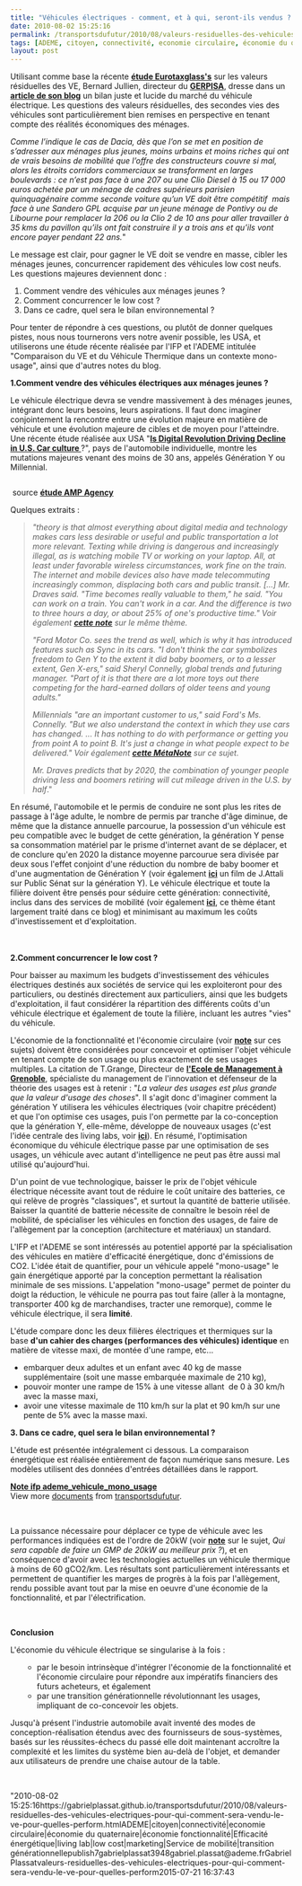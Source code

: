 ```yaml
---
title: "Véhicules électriques - comment, et à qui, seront-ils vendus ? Pour quelles performances ?"
date: 2010-08-02 15:25:16
permalink: /transportsdufutur/2010/08/valeurs-residuelles-des-vehicules-electriques-pour-qui-comment-sera-vendu-le-ve-pour-quelles-perform.html
tags: [ADEME, citoyen, connectivité, economie circulaire, économie du quaternaire, économie fonctionnalité, Efficacité énergétique, living lab, low cost, marketing, Service de mobilité, transition générationnelle]
layout: post
---
```


<p>Utilisant comme base la récente <strong><a href="http://www.eurotax.com/index.php?p=mc_pressrel&l=encm&n=2" target="_blank">étude Eurotaxglass's</a></strong> sur les valeurs résiduelles des VE, Bernard Jullien, directeur du <strong><a href="http://www.gerpisa.univ-evry.fr/" target="_blank">GERPISA</a></strong>, dresse dans un <strong><a href="http://leblog.gerpisa.org/node/1027" target="_blank">article de son blog</a></strong> un bilan juste et lucide du marché du véhicule électrique. Les questions des valeurs résiduelles, des secondes vies des véhicules sont particulièrement bien remises en perspective en tenant compte des réalités économiques des ménages.</p> <p><em>Comme l’indique le cas de Dacia, dès que l’on se met en position de s’adresser aux ménages plus jeunes, moins urbains et moins riches qui ont de vrais besoins de mobilité que l’offre des constructeurs couvre si mal, alors les étroits corridors commerciaux se transforment en larges boulevards : ce n’est pas face à une 207 ou une Clio Diesel à 15 ou 17 000 euros achetée par un ménage de cadres supérieurs parisien quinquagénaire comme seconde voiture qu’un VE doit être compétitif  mais face à une Sandero GPL acquise par un jeune ménage de Pontivy ou de Libourne pour remplacer la 206 ou la Clio 2 de 10 ans pour aller travailler à 35 kms du pavillon qu’ils ont fait construire il y a trois ans et qu’ils vont encore payer pendant 22 ans.</em>"</p> <p>Le message est clair, pour gagner le VE doit se vendre en masse, cibler les ménages jeunes, concurrencer rapidement des véhicules low cost neufs. Les questions majeures deviennent donc :</p> <ol> <li>Comment vendre des véhicules aux ménages jeunes ? </li> <li>Comment concurrencer le low cost ? </li> <li>Dans ce cadre, quel sera le bilan environnemental ?</li> </ol> <p>Pour tenter de répondre à ces questions, ou plutôt de donner quelques pistes, nous nous tournerons vers notre avenir possible, les USA, et utiliserons une étude récente réalisée par l'IFP et l'ADEME intitulée "Comparaison du VE et du Véhicule Thermique dans un contexte mono-usage", ainsi que d'autres notes du blog.</p> <p></p>   <!--more-->  <p><strong>1.Comment vendre des véhicules électriques aux ménages jeunes ?</strong></p> <p>Le véhicule électrique devra se vendre massivement à des ménages jeunes, intégrant donc leurs besoins, leurs aspirations. Il faut donc imaginer conjointement la rencontre entre une évolution majeure en matière de véhicule et une évolution majeure de cibles et de moyen pour l'atteindre. Une récente étude réalisée aux USA "<strong><a href=""http://adage.com/digital/article?article_id=144155"" target=""_blank"">Is Digital Revolution Driving Decline in U.S. Car culture </a></strong>?", pays de l'automobile individuelle, montre les mutations majeures venant des moins de 30 ans, appelés Génération Y ou Millennial.</p> <p><a href="https://gabrielplassat.github.io/transportsdufutur/wp-content/uploads/sites/6/old/6a0120a66d2ad4970b0133f2cb86ba970b-pi.jpg"" rel=""lightbox""><img alt=""Generational-characteristics"" border=""0"" class=""asset asset-image at-xid-6a0120a66d2ad4970b0133f2cb86ba970b "" src=""/wp-content/uploads/sites/6/old/6a0120a66d2ad4970b0133f2cb86ba970b-500pi.jpg"" title=""Generational-characteristics"" /></a> <div> source <strong><a href="https://gabrielplassat.github.io/transportsdufutur/wp-content/uploads/sites/6/2010/08/Cause_AMPlified.pdf"" target=""_blank"">étude AMP Agency</a></strong></div> <p>Quelques extraits :</p> <blockquote> <p><em>"theory is that almost everything about digital media and technology makes cars less desirable or useful and public transportation a lot more relevant. Texting while driving is dangerous and increasingly illegal, as is watching mobile TV or working on your laptop. All, at least under favorable wireless circumstances, work fine on the train. The internet and mobile devices also have made telecommuting increasingly common, displacing both cars and public transit. [...] Mr. Draves said. "Time becomes really valuable to them," he said. "You can work on a train. You can't work in a car. And the difference is two to three hours a day, or about 25% of one's productive time." Voir également <strong><a href="https://gabrielplassat.github.io/transportsdufutur/2010/02/interdit-de-surfer-en-conduisant-.html"" target=""_blank"">cette note</a></strong> sur le même thème.</em></p> <p><em>"Ford Motor Co. sees the trend as well, which is why it has introduced features such as Sync in its cars. "I don't think the car symbolizes freedom to Gen Y to the extent it did baby boomers, or to a lesser extent, Gen X-ers," said Sheryl Connelly, global trends and futuring manager. "Part of it is that there are a lot more toys out there competing for the hard-earned dollars of older teens and young adults." </em></p> <p><em>Millennials "are an important customer to us," said Ford's Ms. Connelly. "But we also understand the context in which they use cars has changed. ... It has nothing to do with performance or getting you from point A to point B. It's just a change in what people expect to be delivered." Voir également <strong><a href="https://gabrielplassat.github.io/transportsdufutur/2009/11/le-passage-de-lobjet-vehicule-aux-services-de-mobilite-une-chance.html"" target=""_blank"">cette MétaNote</a></strong> sur ce sujet.</em></p> <p><em>Mr. Draves predicts that by 2020, the combination of younger people driving less and boomers retiring will cut mileage driven in the U.S. by half</em>."</p></blockquote> <p dir=""ltr"">En résumé, l'automobile et le permis de conduire ne sont plus les rites de passage à l'âge adulte, le nombre de permis par tranche d'âge diminue, de même que la distance annuelle parcourue, la possession d'un véhicule est peu compatible avec le budget de cette génération, la génération Y pense sa consommation matériel par le prisme d'internet avant de se déplacer, et de conclure qu'en 2020 la distance moyenne parcourue sera divisée par deux sous l'effet conjoint d'une réduction du nombre de baby boomer et d'une augmentation de Génération Y (voir également <strong><a href=""http://www.publicsenat.fr/vod/conversation-d-avenirs/generation-y/56124"" target=""_blank"">ici</a></strong> un film de J.Attali sur Public Sénat sur la génération Y). Le véhicule électrique et toute la filière doivent être pensés pour séduire cette génération: connectivité, inclus dans des services de mobilité (voir également <strong><a href="https://gabrielplassat.github.io/transportsdufutur/2009/11/pour-une-mobilite-plus-robuste-aux-crises-a-venir.html"" target=""_blank"">ici</a></strong>, ce thème étant largement traité dans ce blog) et minimisant au maximum les coûts d'investissement et d'exploitation.</p> <p dir=""ltr""><a href="https://gabrielplassat.github.io/transportsdufutur/wp-content/uploads/sites/6/old/6a0120a66d2ad4970b0133f2cbd9a4970b-pi.jpg"" rel=""lightbox""><img alt=""Us_study1"" border=""0"" class=""asset asset-image at-xid-6a0120a66d2ad4970b0133f2cbd9a4970b "" src=""/wp-content/uploads/sites/6/old/6a0120a66d2ad4970b0133f2cbd9a4970b-320pi.jpg"" title=""Us_study1"" /></a> <a href="https://gabrielplassat.github.io/transportsdufutur/wp-content/uploads/sites/6/old/6a0120a66d2ad4970b0133f2cbdad2970b-pi.jpg"" rel=""lightbox""><img alt=""Us_study2"" border=""0"" class=""asset asset-image at-xid-6a0120a66d2ad4970b0133f2cbdad2970b "" src=""/wp-content/uploads/sites/6/old/6a0120a66d2ad4970b0133f2cbdad2970b-320pi.jpg"" title=""Us_study2"" /></a> <a href="https://gabrielplassat.github.io/transportsdufutur/wp-content/uploads/sites/6/old/6a0120a66d2ad4970b0133f2cbdbb3970b-pi.jpg"" rel=""lightbox""><img alt=""Us_study3"" border=""0"" class=""asset asset-image at-xid-6a0120a66d2ad4970b0133f2cbdbb3970b "" src=""/wp-content/uploads/sites/6/old/6a0120a66d2ad4970b0133f2cbdbb3970b-320pi.jpg"" title=""Us_study3"" /></a> <br /> <br /><strong>2.Comment concurrencer le low cost ?</strong></p> <p dir=""ltr"">Pour baisser au maximum les budgets d'investissement des véhicules électriques destinés aux sociétés de service qui les exploiteront pour des particuliers, ou destinés directement aux particuliers, ainsi que les budgets d'exploitation, il faut considérer la répartition des différents coûts d'un véhicule électrique et également de toute la filière, incluant les autres "vies" du véhicule.</p> <p dir=""ltr"">L'économie de la fonctionnalité et l'économie circulaire (voir <strong><a href="https://gabrielplassat.github.io/transportsdufutur/2010/06/le-vehicule-electrique-le-service-et-leconomie-circulaire.html"" target=""_blank"">note</a></strong> sur ces sujets) doivent être considérées pour concevoir et optimiser l'objet véhicule en tenant compte de son usage ou plus exactement de ses usages multiples. La citation de T.Grange, Directeur de <strong><a href=""http://www.grenoble-em.com/"" target=""_blank"">l'Ecole de Management à Grenoble</a></strong>, spécialiste du management de l'innovation et défenseur de la théorie des usages est à retenir : "<em>La valeur des usages est plus grande que la valeur d'usage des choses</em>". Il s'agit donc d'imaginer comment la génération Y utilisera les véhicules électriques (voir chapitre précédent) et que l'on optimise ces usages, puis l'on permette par la co-conception que la génération Y, elle-même, développe de nouveaux usages (c'est l'idée centrale des living labs, voir <strong><a href="https://gabrielplassat.github.io/transportsdufutur/2010/06/metanote-tdf-6-quelle-plate-forme-pour-concevoir-et-realiser-le-premier-systeme-de-mobilite-20.html"" target=""_blank"">ici</a></strong>). En résumé, l'optimisation économique du véhicule électrique passe par une optimisation de ses usages, un véhicule avec autant d'intelligence ne peut pas être aussi mal utilisé qu'aujourd'hui.</p> <p dir=""ltr"">D'un point de vue technologique, baisser le prix de l'objet véhicule électrique nécessite avant tout de réduire le coût unitaire des batteries, ce qui relève de progrès "classiques", et surtout la quantité de batterie utilisée. Baisser la quantité de batterie nécessite de connaître le besoin réel de mobilité, de spécialiser les véhicules en fonction des usages, de faire de l'allègement par la conception (architecture et matériaux) un standard. </p> <p dir=""ltr"">L'IFP et l'ADEME se sont intéressés au potentiel apporté par la spécialisation des véhicules en matière d'efficacité énergétique, donc d'émissions de CO2. L'idée était de quantifier, pour un véhicule appelé "mono-usage" le gain énergétique apporté par la conception permettant la réalisation minimale de ses missions. L'appelation "mono-usage" permet de pointer du doigt la réduction, le véhicule ne pourra pas tout faire (aller à la montagne, transporter 400 kg de marchandises, tracter une remorque), comme le véhicule électrique, il sera <strong>limité</strong>. </p> <p dir=""ltr"">L'étude compare donc les deux filières électriques et thermiques sur la base <strong>d'un cahier des charges (performances des véhicules) identique</strong> en matière de vitesse maxi, de montée d'une rampe, etc... </p> <ul> <li>embarquer deux adultes et un enfant avec 40 kg de masse supplémentaire (soit une masse embarquée maximale de 210 kg),</li> <li>pouvoir monter une rampe de 15% à une vitesse allant  de 0 à 30 km/h avec la masse maxi,</li> <li>avoir une vitesse maximale de 110 km/h sur la plat et 90 km/h sur une pente de 5% avec la masse maxi.</li> </ul> <p dir=""ltr""><strong>3. Dans ce cadre, quel sera le bilan environnemental ?</strong></p> <p dir=""ltr"">L'étude est présentée intégralement ci dessous. La comparaison énergétique est réalisée entièrement de façon numérique sans mesure. Les modèles utilisent des données d'entrées détaillées dans le rapport. </p> <div id=""__ss_4888450""><strong><a href=""http://www.slideshare.net/transportsdufutur/note-ifp-ademevehiculemonousage-4888450"" title=""Note ifp ademe_vehicule_mono_usage"">Note ifp ademe_vehicule_mono_usage</a></strong>   <div>View more <a href=""http://www.slideshare.net/"">documents</a> from <a href=""http://www.slideshare.net/transportsdufutur"">transportsdufutur</a>.</div></div> <p dir=""ltr""> </p> <p dir=""ltr"">La puissance nécessaire pour déplacer ce type de véhicule avec les performances indiquées est de l'ordre de 20kW (voir <strong><a href="https://gabrielplassat.github.io/transportsdufutur/2010/01/qui-sera-capable-de-faire-un-gmp-de-20-kw-au-meilleur-prix-.html"" target=""_blank"">note</a></strong> sur le sujet, <em>Qui sera capable de faire un GMP de 20kW au meilleur prix ?</em>), et en conséquence d'avoir avec les technologies actuelles un véhicule thermique à moins de 60 gCO2/km. Les résultats sont particulièrement intéressants et permettent de quantifier les marges de progrès à la fois par l'allègement, rendu possible avant tout par la mise en oeuvre d'une économie de la fonctionnalité, et par l'électrification.</p> <p dir=""ltr""> </p> <p dir=""ltr""><strong>Conclusion</strong></p> <p dir=""ltr"">L'économie du véhicule électrique se singularise à la fois :</p> <ul> <span><span> <ul> <li>par le besoin intrinsèque d'intégrer l'économie de la fonctionnalité et l'économie circulaire pour répondre aux impératifs financiers des futurs acheteurs, et également </li> <li>par une transition générationnelle révolutionnant les usages, impliquant de co-concevoir les objets.</li> </ul> </span></span></ul> <p>Jusqu'à présent l'industrie automobile avait inventé des modes de conception-réalisation étendus avec des fournisseurs de sous-systèmes, basés sur les réussites-échecs du passé elle doit maintenant accroître la complexité et les limites du système bien au-delà de l'objet, et demander aux utilisateurs de prendre une chaise autour de la table.</p> <p> </p> <p></p> <p></p></p>"2010-08-02 15:25:16https://gabrielplassat.github.io/transportsdufutur/2010/08/valeurs-residuelles-des-vehicules-electriques-pour-qui-comment-sera-vendu-le-ve-pour-quelles-perform.htmlADEME|citoyen|connectivité|economie circulaire|économie du quaternaire|économie fonctionnalité|Efficacité énergétique|living lab|low cost|marketing|Service de mobilité|transition générationnellepublish7gabrielplassat3948gabriel.plassat@ademe.frGabrielPlassatvaleurs-residuelles-des-vehicules-electriques-pour-qui-comment-sera-vendu-le-ve-pour-quelles-perform2015-07-21 16:37:43
